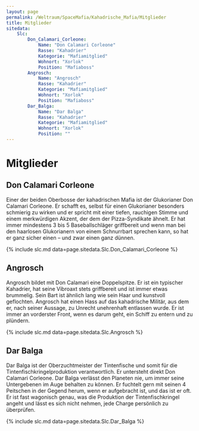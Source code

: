 ```yaml
---
layout: page
permalink: /Weltraum/SpaceMafia/Kahadrische_Mafia/Mitglieder
title: Mitglieder
sitedata:
    Slc:
        Don_Calamari_Corleone:
            Name: "Don Calamari Corleone"
            Rasse: "Kahadrier"
            Kategorie: "Mafiamitglied"
            Wohnort: "Xorlok"
            Position: "Mafiaboss"
        Angrosch:
            Name: "Angrosch"
            Rasse: "Kahadrier"
            Kategorie: "Mafiamitglied"
            Wohnort: "Xorlok"
            Position: "Mafiaboss"
        Dar_Balga:
            Name: "Dar Balga"
            Rasse: "Kahadrier"
            Kategorie: "Mafiamitglied"
            Wohnort: "Xorlok"
            Position: ""
---
```


# Mitglieder

## Don Calamari Corleone

Einer der beiden Oberbosse der kahadrischen Mafia ist der Glukorianer Don Calamari Corleone. Er schafft es, selbst für einen Glukorianer besonders schmierig zu wirken und er spricht mit einer tiefen, rauchigen Stimme und einem merkwürdigen Akzent, der dem der Pizza-Syndikate ähnelt. Er hat immer mindestens 3 bis 5 Baseballschläger griffbereit und wenn man bei den haarlosen Glukorianern von einem Schnurrbart sprechen kann, so hat er ganz sicher einen – und zwar einen ganz dünnen.

{% include slc.md data=page.sitedata.Slc.Don_Calamari_Corleone %}

## Angrosch

Angrosch bildet mit Don Calamari eine Doppelspitze. Er ist ein typischer Kahadrier, hat seine Vibroaxt stets griffbereit und ist immer etwas brummelig. Sein Bart ist ähnlich lang wie sein Haar und kunstvoll geflochten. Angrosch hat einen Hass auf das kahadrische Militär, aus dem er, nach seiner Aussage, zu Unrecht unehrenhaft entlassen wurde. Er ist immer an vorderster Front, wenn es darum geht, ein Schiff zu entern und zu plündern.

{% include slc.md data=page.sitedata.Slc.Angrosch %}

## Dar Balga

Dar Balga ist der Oberzuchtmeister der Tintenfische und somit für die Tintenfischkringelproduktion verantwortlich. Er untersteht direkt Don Calamari Corleone. Dar Balga verlässt den Planeten nie, um immer seine Untergebenen im Auge behalten zu können. Er fuchtelt gern mit seinen 4 Peitschen in der Gegend herum, wenn er aufgebracht ist, und das ist er oft. Er ist fast wagonisch genau, was die Produktion der Tintenfischkringel angeht und lässt es sich nicht nehmen, jede Charge persönlich zu überprüfen.

{% include slc.md data=page.sitedata.Slc.Dar_Balga %}

